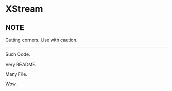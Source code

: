 # XStream

## NOTE

Cutting corners. Use with caution.

---

Such Code.

Very README.

Many File.

Wow.

